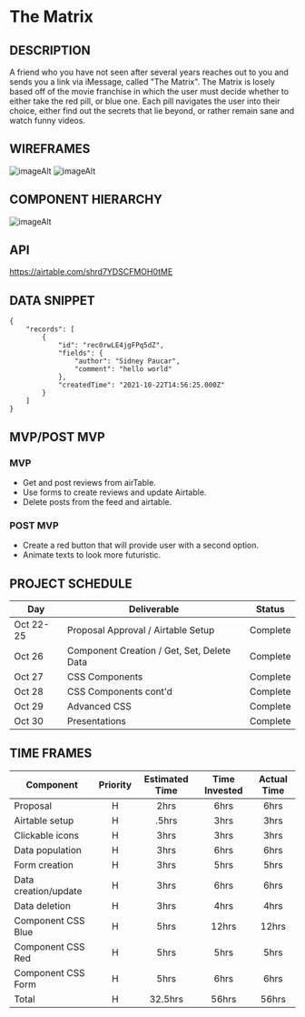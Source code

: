 # The Matrix

## DESCRIPTION
A friend who you have not seen after several years reaches out to you and sends you a link via iMessage, called "The Matrix". The Matrix is losely based off of the movie franchise in which the user must decide whether to either take the red pill, or blue one. Each pill navigates the user into their choice, either find out the secrets that lie beyond, or rather remain sane and watch funny videos.

## WIREFRAMES
![imageAlt](https://i.imgur.com/mnShYX0.png)
![imageAlt](https://i.imgur.com/xDahWOg.png)

## COMPONENT HIERARCHY
![imageAlt](https://i.imgur.com/NtoB1Pf.png)

## API 
https://airtable.com/shrd7YDSCFMOH0tME

## DATA SNIPPET

```
{
    "records": [
        {
            "id": "rec0rwLE4jgFPq5dZ",
            "fields": {
                "author": "Sidney Paucar",
                "comment": "hello world"
            },
            "createdTime": "2021-10-22T14:56:25.000Z"
        }
    ]
}
```

## MVP/POST MVP
### MVP
- Get and post reviews from airTable.
- Use forms to create reviews and update Airtable.
- Delete posts from the feed and airtable.

### POST MVP
- Create a red button that will provide user with a second option.
- Animate texts to look more futuristic.

## PROJECT SCHEDULE
| Day      | Deliverable                                | Status   |
| -------- | ------------------------------------------ | -------- |
| Oct 22-25 | Proposal Approval / Airtable Setup         | Complete |
| Oct 26   | Component Creation / Get, Set, Delete Data | Complete |
| Oct 27   | CSS Components                             | Complete |
| Oct 28   | CSS Components cont'd                      | Complete |
| Oct 29   | Advanced CSS                               | Complete |
| Oct 30   | Presentations                              | Complete |


## TIME FRAMES
| Component                 | Priority | Estimated Time | Time Invested | Actual Time |
| ------------------------- | :------: | :------------: | :-----------: | :---------: |
| Proposal                  |    H     |      2hrs      |     6hrs      |    6hrs     |
| Airtable setup            |    H     |     .5hrs      |     3hrs      |    3hrs     |
| Clickable icons           |    H     |      3hrs      |     3hrs      |    3hrs     |
| Data population           |    H     |      3hrs      |     6hrs      |    6hrs     |
| Form creation             |    H     |      3hrs      |     5hrs      |    5hrs     |
| Data creation/update      |    H     |      3hrs      |     6hrs      |    6hrs     |
| Data deletion             |    H     |      3hrs      |     4hrs      |    4hrs     |
| Component CSS Blue        |    H     |      5hrs      |     12hrs     |    12hrs    |
| Component CSS Red         |    H     |      5hrs      |     5hrs      |    5hrs     |
| Component CSS Form        |    H     |      5hrs      |     6hrs      |    6hrs     |
| Total                     |    H     |    32.5hrs     |     56hrs     |    56hrs    |

